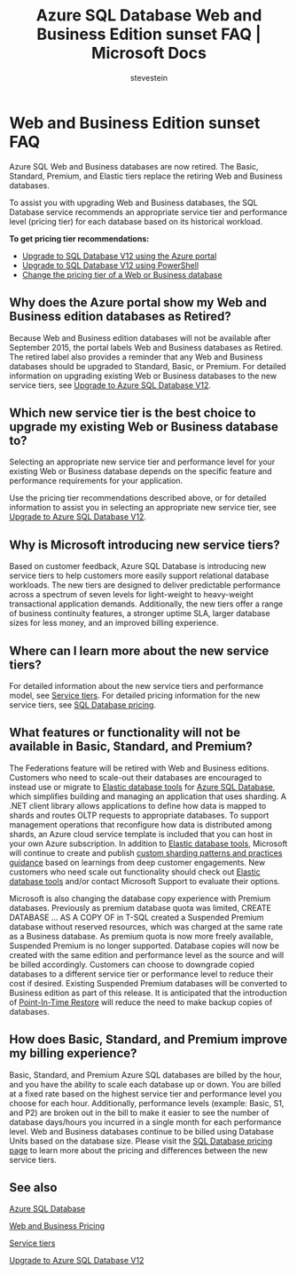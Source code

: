 ﻿---
title: Azure SQL Database Web and Business Edition sunset FAQ | Microsoft Docs
description: Find out when the Azure SQL Web and Business databases will be retired and learn about the features and functionality of the new service tiers.
services: sql-database
documentationcenter: na
author: stevestein
manager: jhubbard
editor: monicar

ms.assetid: a63cf1e8-c058-4422-a944-00d6ff9c6391
ms.service: sql-database
ms.custom: V11
ms.devlang: na
ms.topic: article
ms.tgt_pltfrm: na
ms.workload: data-management
ms.date: 08/08/2016
ms.author: sstein

---
# Web and Business Edition sunset FAQ
Azure SQL Web and Business databases are now retired. The Basic, Standard, Premium, and Elastic tiers replace the retiring Web and Business databases.

To assist you with upgrading Web and Business databases, the SQL Database service recommends an appropriate service tier and performance level (pricing tier) for each database based on its historical workload.

**To get pricing tier recommendations:**

* [Upgrade to SQL Database V12 using the Azure portal](sql-database-upgrade-server-portal.md)
* [Upgrade to SQL Database V12 using PowerShell](sql-database-upgrade-server-powershell.md)
* [Change the pricing tier of a Web or Business database](sql-database-service-tier-advisor.md)

## Why does the Azure portal show my Web and Business edition databases as Retired?
Because Web and Business edition databases will not be available after September 2015, the portal labels Web and Business databases as Retired. The retired label also provides a reminder that any Web and Business databases should be upgraded to Standard, Basic, or Premium. For detailed information on upgrading existing Web or Business databases to the new service tiers, see [Upgrade to Azure SQL Database V12](sql-database-upgrade-server-portal.md).

## Which new service tier is the best choice to upgrade my existing Web or Business database to?
Selecting an appropriate new service tier and performance level for your existing Web or Business database depends on the specific feature and performance requirements for your application.

Use the pricing tier recommendations described above, or for detailed information to assist you in selecting an appropriate new service tier, see [Upgrade to Azure SQL Database V12](sql-database-upgrade-server-portal.md).

## Why is Microsoft introducing new service tiers?
Based on customer feedback, Azure SQL Database is introducing new service tiers to help customers more easily support relational database workloads. The new tiers are designed to deliver predictable performance across a spectrum of seven levels for light-weight to heavy-weight transactional application demands. Additionally, the new tiers offer a range of business continuity features, a stronger uptime SLA, larger database sizes for less money, and an improved billing experience.

## Where can I learn more about the new service tiers?
For detailed information about the new service tiers and performance model, see [Service tiers](sql-database-service-tiers.md). For detailed pricing information for the new service tiers, see [SQL Database pricing](https://azure.microsoft.com/pricing/details/sql-database/).

## What features or functionality will not be available in Basic, Standard, and Premium?
The Federations feature will be retired with Web and Business editions. Customers who need to scale-out their databases are encouraged to instead use or migrate to [Elastic database tools](sql-database-elastic-scale-get-started.md) for [Azure SQL Database](sql-database-elastic-scale-get-started.md), which simplifies building and managing an application that uses sharding. A .NET client library allows applications to define how data is mapped to shards and routes OLTP requests to appropriate databases. To support management operations that reconfigure how data is distributed among shards, an Azure cloud service template is included that you can host in your own Azure subscription. In addition to [Elastic database tools](sql-database-elastic-scale-get-started.md), Microsoft will continue to create and publish [custom sharding patterns and practices guidance](https://msdn.microsoft.com/library/azure/dn764977.aspx) based on learnings from deep customer engagements. New customers who need scale out functionality should check out [Elastic database tools](sql-database-elastic-scale-get-started.md) and/or contact Microsoft Support to evaluate their options.

Microsoft is also changing the database copy experience with Premium databases. Previously as premium database quota was limited, CREATE DATABASE … AS A COPY OF in T-SQL created a Suspended Premium database without reserved resources, which was charged at the same rate as a Business database. As premium quota is now more freely available, Suspended Premium is no longer supported. Database copies will now be created with the same edition and performance level as the source and will be billed accordingly. Customers can choose to downgrade copied databases to a different service tier or performance level to reduce their cost if desired. Existing Suspended Premium databases will be converted to Business edition as part of this release. It is anticipated that the introduction of [Point-In-Time Restore](sql-database-recovery-using-backups.md#point-in-time-restore)  will reduce the need to make backup copies of databases.

## How does Basic, Standard, and Premium improve my billing experience?
Basic, Standard, and Premium Azure SQL databases are billed by the hour, and you have the ability to scale each database up or down. You are billed at a fixed rate based on the highest service tier and performance level you choose for each hour. Additionally, performance levels (example: Basic, S1, and P2) are broken out in the bill to make it easier to see the number of database days/hours you incurred in a single month for each performance level. Web and Business databases continue to be billed using Database Units based on the database size. Please visit the [SQL Database pricing page](https://azure.microsoft.com/pricing/details/sql-database/) to learn more about the pricing and differences between the new service tiers.

## See also
[Azure SQL Database](https://azure.microsoft.com/documentation/services/sql-database/)

[Web and Business Pricing](https://azure.microsoft.com/pricing/details/sql-database/web-business/)

[Service tiers](sql-database-service-tiers.md)

[Upgrade to Azure SQL Database V12](sql-database-upgrade-server-portal.md)

